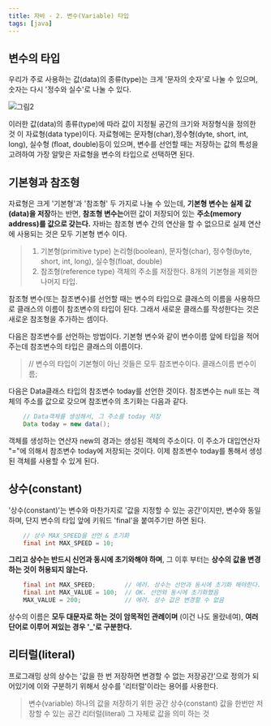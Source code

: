 ```yaml
---
title: 자바 - 2. 변수(Variable) 타입
tags: [java]
---
```


## 변수의 타입

우리가 주로 사용하는 값(data)의 종류(type)는 크게 '문자의 숫자'로 나눌 수 있으며, 숫자는 다시 '정수와 실수'로 나눌 수 있다.

![그림2](https://user-images.githubusercontent.com/49426352/122957441-e8eb9e00-d3bc-11eb-9601-a1296d08178c.png)

이러한 값(data)의 종류(type)에 따라 값이 지정될 공간의 크기와 저장형식을 정의한 것 이 자료형(data type)이다. 자료형에는 문자형(char),정수형(dyte, short, int, long), 실수형 (float, double)등이 있으며, 변수를 선언할 때는 저장하는 값의 특성을 고려하여 가장 알맞은 자료형을 변수의 타입으로 선택하면 된다.

## 기본형과 참조형

자료형은 크게 '기본형'과 '참조형' 두 가지로 나눌 수 있는데, <b>기본형 변수는 실제 값(data)을 저장</b>하는 반면, <b>참조형 변수는</b>어떤 값이 저장되어 있는 <b>주소(memory address)를 값으로 갖는다.</b> 자바는 참조형 변수 간의 연산을 할 수 없으므로 실제 연산에 사용되는 것은 모두 기본형 변수 이다.

> 1. 기본형(primitive type)
>    논리형(boolean), 문자형(char), 정수형(byte, short, int, long), 실수형(float, double)
> 2. 참조형(reference type)
>    객체의 주소를 저장한다. 8개의 기본형을 제외한 나머지 타입.

참조형 변수(또는 참조변수)를 선언할 때는 변수의 타입으로 클래스의 이름을 사용하므로 클래스의 이름이 참조변수의 타입이 된다. 그래서 새로운 클래스를 작성한다는 것은 새로운 참조형을 추가하는 셈이다.

다음은 참조변수를 선언하는 방법이다. 기본형 변수와 같이 변수이름 앞에 타입을 적어 주는데 참조변수의 타입은 클래스의 이름이다.

> // 변수의 타입이 기본형이 아닌 것들은 모두 참조변수이다.
> 클래스이름 변수이름;

다음은 Data클래스 타입의 참조변수 today를 선언한 것이다. 참조변수는 null 또는 객체의 주소를 값으로 갖으며 참조변수의 초기화는 다음과 같다.

```java
    // Data객체를 생성해서, 그 주소를 today 저장
    Data today = new data();
```

객체를 생성하는 연산자 new의 경과는 생성된 객체의 주소이다. 이 주소가 대입연산자 "="에 의해서 참조변수 today에 저장되는 것이다. 이제 참조변수 today를 통해서 생성된 객체를 사용할 수 있게 된다.

## 상수(constant)

'상수(constant)'는 변수와 마찬가지로 '값을 지정할 수 있는 공간'이지만, 변수와 동일하며, 단지 변수의 타입 앞에 키워드 'final'을 붙여주기만 하면 된다.

```java
    // 상수 MAX_SPEED을 선언 & 초기화
    final int MAX_SPEED = 10;
```

<b>그리고 상수는 반드시 신언과 동시에 초기와해야 하며</b>, 그 이후 부터는 <b> 상수의 값을 변경하는 것이 허용되지 않는다.</b>

```java
    final int MAX_SPEED;        // 에러. 상수는 선언과 동시에 초기화 해야한다.
    final int MAX_VALUE = 100;  // OK. 선언와 동시에 초기화했음
    MAX_VALUE = 200;            // 에러. 상수 값은 변경할 수 없음
```

상수의 이름은 <b>모두 대문자로 하는 것이 암목적인 관례이며</b> (이건 나도 몰랐네여), <b>여러 단어로 이루어 져있는 경우 '\_'로 구분한다.</b>

## 리터럴(literal)
프로그래밍 상의 상수는 '값을 한 번 저장하면 변경할 수 없는 저장공간'으로 정의가 되어있기에 이와 구분하기 위해서 상수를 '리터럴'이라는 용어를 사용한다.

> 변수(variable)    하나의 값을 저장하기 위한 공간
> 상수(constant)    값을 한번만 저장할 수 있는 공간
> 리터럴(literal)   그 자체로 값을 의미 하는 것
